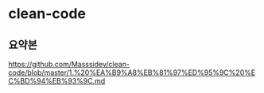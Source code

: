 # clean-code

## 요약본
https://github.com/Masssidev/clean-code/blob/master/1.%20%EA%B9%A8%EB%81%97%ED%95%9C%20%EC%BD%94%EB%93%9C.md
